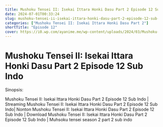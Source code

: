 ```yaml
---
title: Mushoku Tensei II: Isekai Ittara Honki Dasu Part 2 Episode 12 Sub Indo
date: 2024-07-01T00:33:24
slug: mushoku-tensei-ii-isekai-ittara-honki-dasu-part-2-episode-12-sub-indo
categories: ["Mushoku Tensei II: Isekai Ittara Honki Dasu Part 2"]
shortTitle: "Episode 12"
cover: https://i0.wp.com/ayanime.me/wp-content/uploads/2024/03/Mushoku-Tensei-II-2-768x1152-1.jpg
---
```


# Mushoku Tensei II: Isekai Ittara Honki Dasu Part 2 Episode 12 Sub Indo

<iframe-loader iframe-src1="https://play.ayanime.me/include/fluidplayer/fluidplayer.php?VideoSrc1=https%3A%2F%2Fdrive.google.com%2Ffile%2Fd%2F1aAPnhvyYcvk1r0_yfHOSmuRtaH4a8kkZ%2Fpreview&VideoType1=video%2Fmp4&VideoQuality1=480p&VideoSrc2=https%3A%2F%2Fdrive.google.com%2Ffile%2Fd%2F1TyMvusmdh6U3QH-yQqPoi_liTu-PwUCG%2Fpreview&VideoType2=video%2Fmp4&VideoQuality2=720p&VideoSrc3=https%3A%2F%2Fdrive.google.com%2Ffile%2Fd%2F19dVrwBwwKN_x0H82O57XD_1sfYHFPTG8%2Fpreview&VideoType3=video%2Fmp4&VideoQuality3=1080p&VideoSrc4=&VideoType4=&VideoQuality4=&VideoPoster=&VideoTrack1=&kind1=&srclang1=&label1=&default1=&VideoTrack2=&kind2=&srclang2=&label2=&default2=&player=fluid+player&server=Drive+API&api=&width=100%25&height=100%25" iframe-src2="https://drive.google.com/file/d/19dVrwBwwKN_x0H82O57XD_1sfYHFPTG8/preview"></iframe-loader>

Sinopsis:
<p>Mushoku Tensei II: Isekai Ittara Honki Dasu Part 2 Episode 12 Sub Indo | Streaming Mushoku Tensei II: Isekai Ittara Honki Dasu Part 2 Episode 12 Sub Indo| Nonton Mushoku Tensei II: Isekai Ittara Honki Dasu Part 2 Episode 12 Sub Indo | Download Mushoku Tensei II: Isekai Ittara Honki Dasu Part 2 Episode 12 Sub Indo | Muhsoku tensei season 2 part 2 sub indo</p>

